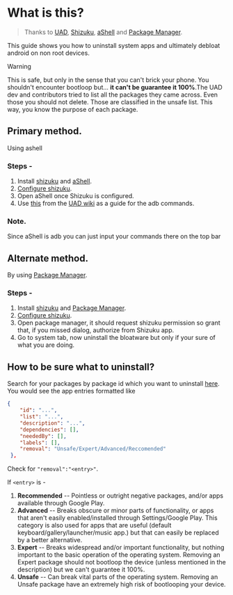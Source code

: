 # What is this?

>Thanks to [UAD](https://github.com/0x192/universal-android-debloater/), [Shizuku](https://github.com/RikkaApps/Shizuku), [aShell](https://gitlab.com/sunilpaulmathew/ashell) and [Package Manager](https://github.com/SmartPack/PackageManager).

This guide shows you how to uninstall system apps and ultimately debloat android on non root devices.

>[!WARNING]
>This is safe, but only in the sense that you can't brick your phone. You shouldn't encounter bootloop but... **it can't be guarantee it 100%**.The UAD dev and contributors tried to list all the packages they came across. Even those you should not delete. Those are classified in the unsafe list. This way, you know the purpose of each package.


## Primary method.

Using ashell

### Steps -
 1. Install [shizuku](https://github.com/RikkaApps/Shizuku/releases) and [aShell](https://f-droid.org/en/packages/in.sunilpaulmathew.ashell/).
 2. [Configure shizuku](https://shizuku.rikka.app/guide/setup/).
 3. Open aShell once Shizuku is configured.
 4. Use [this](https://github.com/0x192/universal-android-debloater/wiki/FAQ#what-are-the-adb-commands-used-by-uad) from the [UAD wiki](https://github.com/0x192/universal-android-debloater/wiki) as a guide for the adb commands.

### Note.

 Since aShell is adb you can just input your commands there on the top bar

## Alternate method.

By using [Package Manager](https://github.com/SmartPack/PackageManager).

### Steps -
 1. Install [shizuku](https://github.com/RikkaApps/Shizuku/releases) and [Package Manager](https://f-droid.org/packages/com.smartpack.packagemanager/).
 2. [Configure shizuku](https://shizuku.rikka.app/guide/setup/).
 3. Open package manager, it should request shizuku permission so grant that, if you missed dialog, authorize from Shizuku app.
 4. Go to system tab, now uninstall the bloatware but only if your sure of what you are doing.

## How to be sure what to uninstall?
Search for your packages by package id which you want to uninstall [here](https://github.com/0x192/universal-android-debloater/blob/main/resources/assets/uad_lists.json).
You would see the app entries formatted like
```JSON
{
    "id": "...",
    "list": "...",
    "description": "...",
    "dependencies": [],
    "neededBy": [],
    "labels": [],
    "removal": "Unsafe/Expert/Advanced/Reccomended"
 },
 ```

Check for `"removal":"<entry>"`.

If `<entry>` is - 

1. **Recommended** -- Pointless or outright negative packages, and/or apps available through Google Play.
2. **Advanced** -- Breaks obscure or minor parts of functionality, or apps that aren't easily enabled/installed through Settings/Google Play. This category is also used for apps that are useful (default keyboard/gallery/launcher/music app.) but that can easily be replaced by a better alternative.
3. **Expert** -- Breaks widespread and/or important functionality, but nothing important to the basic operation of the operating system. Removing an Expert package should not bootloop the device (unless mentioned in the description) but we can't guarantee it 100%.
4. **Unsafe** -- Can break vital parts of the operating system. Removing an Unsafe package have an extremely high risk of bootlooping your device.

